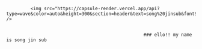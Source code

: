              <img src="https://capsule-render.vercel.app/api?type=wave&color=auto&height=300&section=header&text=song%20jinsub&fontSize=90" />
                                                       
                                                       
                                                       ### ello!! my name is song jin sub
